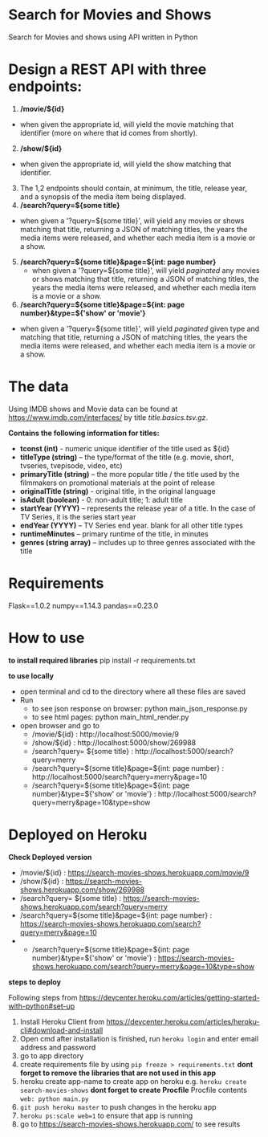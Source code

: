 # Search for Movies and Shows
Search for Movies and shows using API written in Python

# Design a REST API with three endpoints:

1. **/movie/${id}**
  - when given the appropriate id, will yield the movie matching that identifier (more on where that id comes from shortly).
2. **/show/${id}** 
  - when given the appropriate id, will yield the show matching that identifier.
3. The 1,2 endpoints should contain, at minimum, the title, release year, and a synopsis of the media item being displayed.
4. **/search?query=${some title}** 
  - when given a '?query=${some title}', will yield any movies or shows matching that title, returning a JSON of matching titles, the years the media items were released, and whether each media item is a movie or a show.
5. **/search?query=${some title}&page=${int: page number}** 
   - when given a '?query=${some title}', will yield _paginated_ any movies or shows matching that title, returning a JSON of matching titles, the years the media items were released, and whether each media item is a movie or a show.
6. **/search?query=${some title}&page=${int: page number}&type=${'show' or 'movie'}**
  - when given a '?query=${some title}', will yield _paginated_ given type and matching that title, returning a JSON of matching titles, the years the media items were released, and whether each media item is a movie or a show.


# The data
Using IMDB shows and Movie data can be found at https://www.imdb.com/interfaces/ by title _title.basics.tsv.gz_.
 
**Contains the following information for titles:**
- **tconst (int)** - numeric unique identifier of the title used as ${id}
- **titleType (string)** – the type/format of the title (e.g. movie, short, tvseries, tvepisode, video, etc)
- **primaryTitle (string)** – the more popular title / the title used by the filmmakers on promotional materials at the point of release
- **originalTitle (string)** - original title, in the original language
- **isAdult (boolean)** - 0: non-adult title; 1: adult title
- **startYear (YYYY)** – represents the release year of a title. In the case of TV Series, it is the series start year
- **endYear (YYYY)** – TV Series end year. blank for all other title types
- **runtimeMinutes** – primary runtime of the title, in minutes
- **genres (string array)** – includes up to three genres associated with the title

# Requirements
Flask==1.0.2
numpy==1.14.3
pandas==0.23.0

# How to use
**to install required libraries**
pip install -r requirements.txt

**to use locally**
- open terminal and cd to the directory where all these files are saved
- Run
  - to see json response on browser: python main_json_response.py
  - to see html pages: python main_html_render.py
- open browser and go to 
  - /movie/${id} : http://localhost:5000/movie/9
  - /show/${id} : http://localhost:5000/show/269988
  - /search?query= ${some title} :  http://localhost:5000/search?query=merry
  - /search?query=${some title}&page=${int: page number} : http://localhost:5000/search?query=merry&page=10  
  - /search?query=${some title}&page=${int: page number}&type=${'show' or 'movie'} : http://localhost:5000/search?query=merry&page=10&type=show

# Deployed on Heroku
**Check Deployed version**
- /movie/${id} : https://search-movies-shows.herokuapp.com/movie/9
- /show/${id} : https://search-movies-shows.herokuapp.com/show/269988
- /search?query= ${some title} :  https://search-movies-shows.herokuapp.com/search?query=merry
- /search?query=${some title}&page=${int: page number} : https://search-movies-shows.herokuapp.com/search?query=merry&page=10
- - /search?query=${some title}&page=${int: page number}&type=${'show' or 'movie'} : https://search-movies-shows.herokuapp.com/search?query=merry&page=10&type=show


**steps to deploy**

Following steps from https://devcenter.heroku.com/articles/getting-started-with-python#set-up
1. Install Heroku Client from https://devcenter.heroku.com/articles/heroku-cli#download-and-install
2. Open cmd after installation is finished, run `heroku login` and enter email address and password
3. go to app directory
4. create requirements file by using `pip freeze > requirements.txt` 
    **dont forget to remove the libraries that are not used in this app**
5. heroku create app-name to create app on heroku e.g. `heroku create search-movies-shows`
**dont forget to create Procfile** Procfile contents `web: python main.py`
6. `git push heroku master` to push changes in the heroku app
7. `heroku ps:scale web=1` to ensure that app is running
8. go to https://search-movies-shows.herokuapp.com/ to see results
